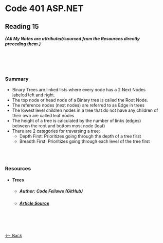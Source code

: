 # Code 401 ASP.NET
## Reading 15
##### (All My Notes are attributed/sourced from the Resources directly preceding them.)

<br>
<br>
<br>

### Summary
* Binary Trees are linked lists where every node has a 2 Next Nodes labeled left and right.
* The top node or head node of a Binary tree is called the Root Node.
* The reference nodes (next nodes) are referred to as Edge in trees
* The lowest level children nodes in a tree that do not have any children of their own are called leaf nodes
* The height of a tree is calculated by the number of links (edges) between the root and bottom most node (leaf)
* There are 2 categories for traversing a tree:
  * Depth First:  Prioritizes going through the depth of a tree first
  * Breadth First:  Prioritizes going through each level of the tree first

<br>
<br>

### Resources
* #### __Trees__
  * ##### Author:  Code Fellows (GitHub)
  * ##### [Article Source](https://codefellows.github.io/common_curriculum/data_structures_and_algorithms/Code_401/class-15/resources/Trees.html)

<br>
<br>
<br>

[<-- Back](../README.md)
